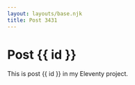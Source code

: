 ```yaml
---
layout: layouts/base.njk
title: Post 3431
---
```


# Post {{ id }}

This is post {{ id }} in my Eleventy project.
